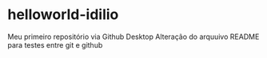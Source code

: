 # helloworld-idilio
 Meu primeiro repositório via Github Desktop
 Alteração do arquuivo README para testes entre git e github
